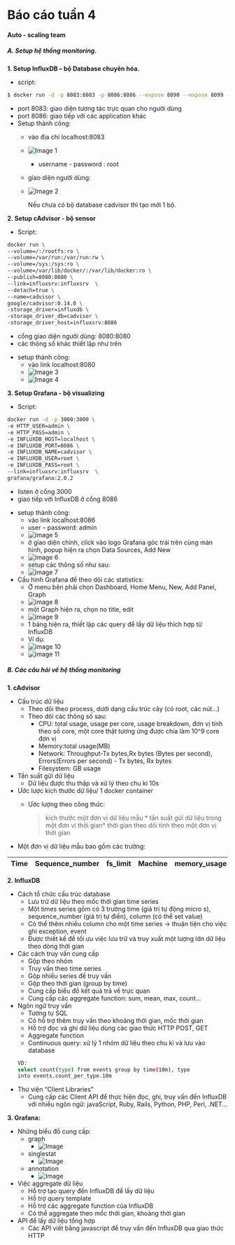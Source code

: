 # Báo cáo tuần 4
#### Auto - scaling team
##### A. Setup hệ thống monitoring.
**1. Setup InfluxDB – bộ Database chuyên hóa.**
- script:
```sh
$ docker run -d -p 8083:8083 -p 8086:8086 --expose 8090 --expose 8099 -e     PRE_CREATE_DB=cadvisor --name influxsrv tutum/influxdb:0.8.8
```
- port 8083: giao diện tương tác trực quan cho người dùng
- port 8086: giao tiếp với các application khác
- Setup thành công:
    + vào địa chỉ localhost:8083
    + ![Image 1](https://github.com/tranhuucuong91/autoscaling/blob/master/docs/learning-by-doing/week04-docker-monitoring/images/01.png)
        - username - password : root
    +  giao diện người dùng:
    + ![Image 2](https://github.com/tranhuucuong91/autoscaling/blob/master/docs/learning-by-doing/week04-docker-monitoring/images/02.png)

        Nếu chưa có bộ database cadvisor  thì tạo mới 1 bộ.

**2. Setup cAdvisor - bộ sensor**
- Script:
```sh
docker run \
--volume=/:/rootfs:ro \
--volume=/var/run:/var/run:rw \
--volume=/sys:/sys:ro \
--volume=/var/lib/docker/:/var/lib/docker:ro \
--publish=8080:8080 \
--link=influxsrv:influxsrv	\
--detach=true \
--name=cadvisor \
google/cadvisor:0.14.0 \
-storage_driver=influxdb \
-storage_driver_db=cadvisor \
-storage_driver_host=influxsrv:8086
```
+ cổng giao diện người dùng: 8080:8080
+ các thông số khác thiết lập như trên
- setup thành công:
    + vào link localhost:8080
    + ![Image 3](https://github.com/tranhuucuong91/autoscaling/blob/master/docs/learning-by-doing/week04-docker-monitoring/images/03.png)
    + ![Image 4](https://github.com/tranhuucuong91/autoscaling/blob/master/docs/learning-by-doing/week04-docker-monitoring/images/04.png)

**3. Setup Grafana - bộ visualizing**
- Script:
```sh
docker run -d -p 3000:3000 \
-e HTTP_USER=admin \
-e HTTP_PASS=admin \
-e INFLUXDB_HOST=localhost \
-e INFLUXDB_PORT=8086 \
-e INFLUXDB_NAME=cadvisor \
-e INFLUXDB_USER=root \
-e INFLUXDB_PASS=root \
--link=influxsrv:influxsrv	\
grafana/grafana:2.0.2
```
+ listen ở cổng 3000
+ giao tiếp với InfluxDB ở cổng 8086
- setup thành công:
    + vào link localhost:8086
    + user – password: admin
    + ![image 5](https://github.com/tranhuucuong91/autoscaling/blob/master/docs/learning-by-doing/week04-docker-monitoring/images/05.png)
    + ở giao diện chính, click vào logo Grafana góc trái trên cùng màn hình, popup hiện ra chọn Data Sources, Add New
    + ![image 6](https://github.com/tranhuucuong91/autoscaling/blob/master/docs/learning-by-doing/week04-docker-monitoring/images/06.png)
    + setup các thông số như sau:
    + ![image 7](https://github.com/tranhuucuong91/autoscaling/blob/master/docs/learning-by-doing/week04-docker-monitoring/images/07.png)
- Cấu hình Grafana để theo dõi các statistics:
    + Ở menu bên phải chọn Dashboard,  Home Menu, New, Add Panel, Graph
    + ![image 8](https://github.com/tranhuucuong91/autoscaling/blob/master/docs/learning-by-doing/week04-docker-monitoring/images/08.png)
    + một Graph hiện ra, chọn no title, edit
    + ![image 9](https://github.com/tranhuucuong91/autoscaling/blob/master/docs/learning-by-doing/week04-docker-monitoring/images/09.png)
    + 1 bảng hiện ra, thiết lập các query  để lấy dữ liệu thích hợp từ InfluxDB
    + Ví dụ:
    + ![image 10](https://github.com/tranhuucuong91/autoscaling/blob/master/docs/learning-by-doing/week04-docker-monitoring/images/10.png)
    + ![image 11](https://github.com/tranhuucuong91/autoscaling/blob/master/docs/learning-by-doing/week04-docker-monitoring/images/11.png)

##### B. Các câu hỏi về hệ thống monitoring
**1. cAdvisor**
- Cấu trúc dữ liệu
    + Theo dõi theo process, dưới dạng cấu trúc cây (có root, các nút...)
    + Theo dõi các thông số sau:
        + CPU: total usage, usage per core, usage breakdown, đơn vị tính theo số core, một core thật tương ứng được chia làm 10^9 core đơn vị
        + Memory:total usage(MB)
        + Network: Throughput-Tx bytes,Rx bytes (Bytes per second), Errors(Errors per second) - Tx bytes, Rx bytes
        + Filesystem: GB usage
- Tần suất gửi dữ liệu
    + Dữ liệu được thu thập và xử lý theo chu kì 10s
- Ước lược kích thước dữ liệu/ 1 docker container
    + Ước lượng theo công thức:

        >kích thước một đơn vị dữ liệu mẫu * tần suất gửi dữ liệu trong một đơn vị thời gian* thời gian theo dõi tính theo một đơn vị thời gian
+ Một đơn vị dữ liệu mẫu bao gồm các trường:

Time|Sequence_number|fs_limit|Machine|memory_usage|container_name|cpu_cumulative_usage|memory_working_set|rx_bytes|tx_errors|tx_bytes|fs_device|rx_errors|fs_usage
--|--|--|--|--|--|--|--|--|--|--|--|--|--|

**2. InfluxDB**
- Cách tổ chức cấu trúc database
    + Lưu trữ dữ liệu theo mốc thời gian time series
    + Một times series gồm có 3 trường time (giá trị tự động micro s), sequence_number (giá trị tự điền), column (có thể set value)
    + Có thể thêm nhiều column cho một time series → thuận tiện cho việc ghi exception, event
    + Được thiết kế để tối ưu việc lưu trữ và truy xuất một lượng lớn dữ liệu theo dòng thời gian
- Các cách truy vấn cung cấp
    + Gộp theo nhóm
    + Truy vấn theo time series
    + Gộp nhiều series để truy vấn
    + Gộp theo thời gian (group by time)
    + Cung cấp biểu đồ kết quả trả về trực quan
    + Cung cấp các aggregate function: sum, mean, max, count...
- Ngôn ngữ truy vấn
    + Tương tự SQL
    + Có hỗ trợ thêm truy vấn theo khoảng thời gian, mốc thời gian
    + Hỗ trợ đọc và ghi dữ liệu dùng các giao thức HTTP POST, GET
    + Aggregate function
    + Continuous query: xử lý 1 nhóm dữ liệu theo chu kì và lưu vào database
    ```sh
    VD:
    select count(type) from events group by time(10m), type
    into events.count_per_type.10m
    ```
- Thư viện “Client Libraries”
    + Cung cấp các Client API để thực hiện đọc, ghi, truy vấn đến InfluxDB với nhiều ngôn ngữ:
    javaScript, Ruby, Rails, Python, PHP, Perl, .NET...

**3. Grafana:**
- Những biểu đồ cung cấp:
    + graph
        + ![Image](https://github.com/tranhuucuong91/autoscaling/blob/master/docs/learning-by-doing/week04-docker-monitoring/images/12.png)
    + singlestat
        + ![Image](https://github.com/tranhuucuong91/autoscaling/blob/master/docs/learning-by-doing/week04-docker-monitoring/images/13.png)
    + annotation
        + ![Image](https://github.com/tranhuucuong91/autoscaling/blob/master/docs/learning-by-doing/week04-docker-monitoring/images/14.png)
- Việc aggregate dữ liệu
    + Hỗ trợ tạo query đến InfluxDB để lấy dữ liệu
    + Hỗ trợ query template
    + Hỗ trợ các aggregate function của InfluxDB
    + Có thể aggregate theo mốc thời gian, khoảng thời gian
- API để lấy dữ liệu tổng hợp
    + Các API viết bằng javascript để truy vấn đến InfluxDB qua giao thức HTTP
